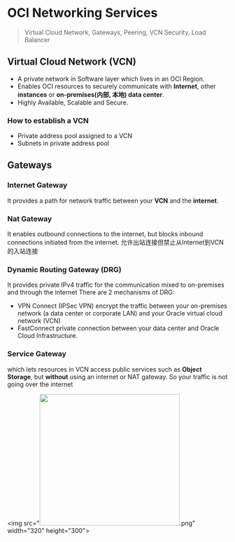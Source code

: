 
# OCI Networking Services


> Virtual Cloud Network, Gateways, Peering, VCN Security, Load Balancer

## Virtual Cloud Network (VCN)

- A private network in Software layer which lives in an OCI Region.
- Enables OCI resources to securely communicate with **Internet**, other **instances** or **on-premises(内部, 本地) data center**.
- Highly Available, Scalable and Secure.

### How to establish a VCN

- Private address pool assigned to a VCN
- Subnets in private address pool

## Gateways

### Internet Gateway 

It provides a path for network traffic between your **VCN** and the **internet**.

### Nat Gateway
It enables outbound connections to the internet, but blocks inbound connections initiated from the internet. 允许出站连接但禁止从Internet到VCN的入站连接

### Dynamic Routing Gateway (DRG)

It provides private IPv4 traffic for the communication mixed to on-premises and through the internet
There are 2 mechanisms of DRG:
- VPN Connect (IPSec VPN)
encrypt the traffic between your on-premises network (a data center or corporate LAN) and your Oracle virtual cloud network (VCN)
- FastConnect
private connection between your data center and Oracle Cloud Infrastructure.

### Service Gateway

which  lets  resources  in  VCN  access  public  services  such  as  **Object  Storage**,  but  **without** using  an  internet  or  NAT  gateway.  So  your  traffic  is  not  going  over  the  internet

<img src="<img src="https://imgur.com/YbKBZMG.png" width="320" height="300">.png" width="320" height="300">






<!--stackedit_data:
eyJoaXN0b3J5IjpbLTI2Mzk3MDUyOSwxNDIyODk3MDUyLC03MD
U2NjIxODAsLTgwNzg1MTA5NSwtOTMyMzgyNDU1LDE1MjUzMjM2
NTMsMTEyNDgyODI2MCw0MzA0ODU2OTFdfQ==
-->